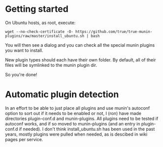 Getting started
===============
On Ubuntu hosts, as root, execute:

    wget --no-check-certificate -O- https://github.com/true/true-munin-plugins/raw/master/install_ubuntu.sh | bash

You will then see a dialog and you can check all the special munin plugins
you want to install.

New plugin types should each have their own folder. By default,
all of their files will be symlinked to the munin plugin dir.

So you're done!

Automatic plugin detection
==========================

In an effort to be able to just place all plugins and use munin's autoconf option to sort out if it needs to be enabled or not, I (ron) have made directories plugin-conf.d and munin-plugins. All plugins need to be tested if autoconf works, and if so moved to munin-plugins (and an entry in plugin-conf.d if needed). I don't think install_ubuntu.sh has been used in the past years, mostly plugins were pulled when needed, as is descibed in wiki pages per service.
